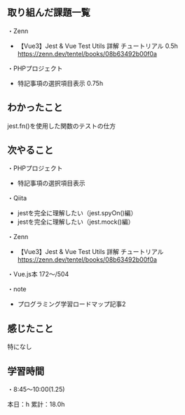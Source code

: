 
## 取り組んだ課題一覧
・Zenn
- 【Vue3】Jest & Vue Test Utils 詳解 チュートリアル 0.5h  
https://zenn.dev/tentel/books/08b63492b00f0a

・PHPプロジェクト
- 特記事項の選択項目表示 0.75h

## わかったこと
jest.fn()を使用した関数のテストの仕方

## 次やること
・PHPプロジェクト
- 特記事項の選択項目表示

・Qiita
- jestを完全に理解したい（jest.spyOn()編）
- jestを完全に理解したい（jest.mock()編）

・Zenn
- 【Vue3】Jest & Vue Test Utils 詳解 チュートリアル  
https://zenn.dev/tentel/books/08b63492b00f0a

・Vue.js本 172〜/504

・note  
- プログラミング学習ロードマップ記事2

## 感じたこと
特になし

## 学習時間
・8:45〜10:00(1.25)  

本日：h 
累計：18.0h
